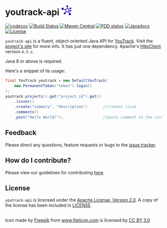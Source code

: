 # youtrack-api ![icon](/src/site/resources/images/icon_32.png)

[![codecov](https://codecov.io/gh/llorllale/youtrack-api/branch/master/graph/badge.svg)](https://codecov.io/gh/llorllale/youtrack-api)
[![Build Status](https://travis-ci.org/llorllale/youtrack-api.svg?branch=master)](https://travis-ci.org/llorllale/youtrack-api)
[![Maven Central](https://maven-badges.herokuapp.com/maven-central/org.llorllale/youtrack-api/badge.svg)](https://maven-badges.herokuapp.com/maven-central/org.llorllale/youtrack-api)
[![PDD status](http://www.0pdd.com/svg?name=llorllale/youtrack-api)](http://www.0pdd.com/p?name=llorllale/youtrack-api)
[![Javadocs](http://javadoc.io/badge/org.llorllale/youtrack-api.svg?color=blue)](http://javadoc.io/doc/org.llorllale/youtrack-api)
[![License](https://img.shields.io/badge/License-Apache%202.0-blue.svg)](https://llorllale.github.io/youtrack-api/license.html)

`youtrack-api` is a fluent, object-oriented Java API for [YouTrack](https://www.jetbrains.com/youtrack/). Visit the [project's site](https://llorllale.github.io/youtrack-api) for more info. It has just one dependency: Apache's [HttpClient](https://mvnrepository.com/artifact/org.apache.httpcomponents/httpclient) version `4.5.x`.

Java 8 or above is required.

Here's a snippet of its usage:

```java
final YouTrack youtrack = new DefaultYouTrack(
    new PermanentToken("token").login()
);
youtrack.projects().get("project_id").get()
    .issues()
    .create("summary", "description")       //creates issue
    .comments()
    .post("Hello World!");                  //posts comment to the issue
```

## Feedback
Please direct any questions, feature requests or bugs to the [issue tracker](https://github.com/llorllale/youtrack-api/issues/).

## How do I contribute?
Please view our guidelines for contributing [here](./CONTRIBUTING.md).

## License
`youtrack-api` is licensed under the [Apache License, Version 2.0](http://www.apache.org/licenses/LICENSE-2.0). A copy of the license has been included
in [LICENSE](./LICENSE).

<br/>

<div>Icon made by <a href="http://www.freepik.com" title="Freepik">Freepik</a> from <a href="https://www.flaticon.com/" title="Flaticon">www.flaticon.com</a> is licensed by <a href="http://creativecommons.org/licenses/by/3.0/" title="Creative Commons BY 3.0" target="_blank">CC BY 3.0</a></div>